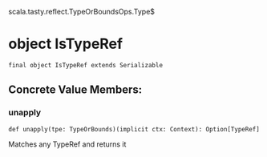 scala.tasty.reflect.TypeOrBoundsOps.Type$
# object IsTypeRef

<pre><code class="language-scala" >final object IsTypeRef extends Serializable</pre></code>
## Concrete Value Members:
### unapply
<pre><code class="language-scala" >def unapply(tpe: TypeOrBounds)(implicit ctx: Context): Option[TypeRef]</pre></code>
Matches any TypeRef and returns it


